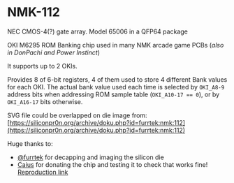 # NMK-112

NEC CMOS-4(?) gate array. Model 65006 in a QFP64 package

OKI M6295 ROM Banking chip used in many NMK arcade game PCBs (*also in DonPachi and Power Instinct*)

It supports up to 2 OKIs.

Provides 8 of 6-bit registers, 4 of them used to store 4 different Bank values for each OKI.
The actual bank value used each time is selected by `OKI_A8-9` address bits when addressing ROM sample table (`OKI_A10-17 == 0`), or by `OKI_A16-17` bits otherwise.

SVG file could be overlapped on die image from: [https://siliconpr0n.org/archive/doku.php?id=furrtek:nmk:112](https://siliconpr0n.org/archive/doku.php?id=furrtek:nmk:112)


Huge thanks to:
* [@furrtek](https://github.com/furrtek) for decapping and imaging the silicon die
* [Caius](https://x.com/caiusarcade) for donating the chip and testing it to check that works fine! [Reproduction link](https://caiusarcade.blogspot.com/2025/04/nmk-111-and-nmk-112-reproduction.html)